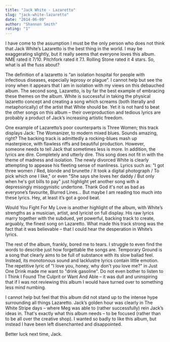 ```yaml
---
title: "Jack White - Lazaretto"
slug: "jack-white-lazaretto"
date: "2014-06-09"
author: "Shannon Smith"
rating: "1"
---
```


I have come to the assumption I must be the only person who does not think that Jack White’s Lazaretto is the best thing in the world. I may be exaggerating slightly, but it really seems that everyone loves this album. NME rated it 7/10. Pitchfork rated it 7.1. Rolling Stone rated it 4 stars. So, what is all the fuss about?

The definition of a lazaretto is “an isolation hospital for people with infectious diseases, especially leprosy or plague”. I cannot help but see the irony when it appears that I am in isolation with my views on this debauched album. The second song, Lazaretto, is by far the best example of embracing these themes on the album. White is successful in taking the physical lazaretto concept and creating a song which screams (both literally and metaphorically) of the artist that White should be. Yet it is not hard to beat the other songs on this album – their overproduction and tedious lyrics are probably a product of Jack’s increasing artistic freedom.

One example of Lazaretto’s poor counterparts is Three Women; this track displays Jack: The Womanizer, to modern mixed blues. Sounds amazing, right? The backing track is admittedly a rocking-blues mash up masterpiece, with flawless riffs and beautiful production. However, someone needs to tell Jack that sometimes less is more. In addition, the lyrics are dire. Completely and utterly dire. This song does not fit in with the theme of madness and isolation. The newly divorced White is clearly attempting to appease his fleeting sense of manliness. Lyrics such as: "I got three women / Red, blonde and brunette / It took a digital photograph / To pick which one I like," or even "She says she loves her daddy / But only when he's got bills to pay" just highlight yet another song with a depressingly misogynistic undertone. Thank God it's not as bad as everyone’s favourite, Blurred Lines... But maybe I am reading too much into these lyrics. Hey, at least it’s got a good beat.

Would You Fight For My Love is another highlight of the album, with White’s strengths as a musician, artist, and lyricist on full display. His raw lyrics marry together with the subdued, yet powerful, backing track to create, arguably, the finest song on Lazaretto. What made this track strong was the fact that it was believable – that I could hear the desperation in White’s lyrics.

The rest of the album, frankly, bored me to tears. I struggle to even find the words to describe just how forgettable the songs are. Temporary Ground is a song that clearly aims to be full of substance with its slow ballad feel. Instead, its monotonous sound and lacklustre lyrics contain little emotion. The repetitive lyric of "I love you, honey, why don't you love me?" in Just One Drink made me want to "drink gasoline". Do not even bother to listen to I Think I Found The Culprit or Want And Able – it was dull and uninspiring that if I was not reviewing this album I would have turned over to something less mind numbing.

I cannot help but feel that this album did not stand up to the intense hype surrounding all things Lazaretto. Jack’s golden hour was clearly in The White Stripe days – where Meg was able to (rather successfully) rein Jack’s ideas in. That's exactly what this album needs – to be focused (rather than to be all over the creative shop). I wanted so badly to like this album, but instead I have been left disenchanted and disappointed.

Better luck next time, Jack.
